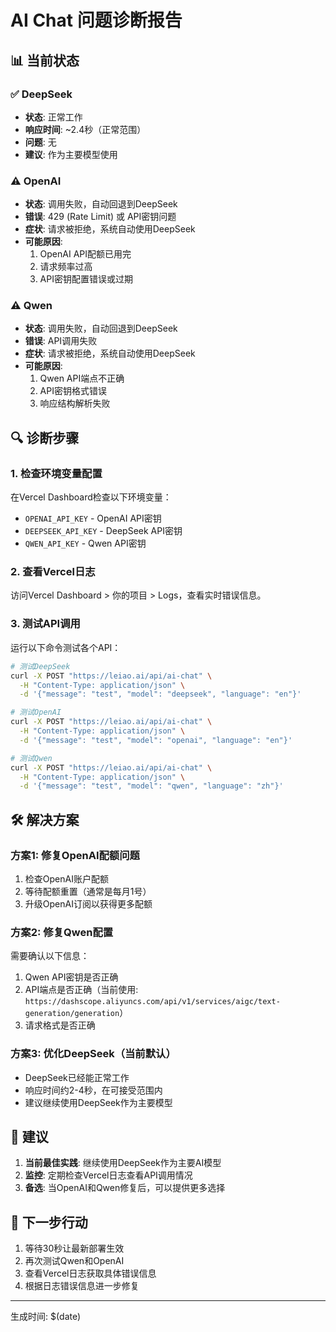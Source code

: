 # AI Chat 问题诊断报告

## 📊 当前状态

### ✅ DeepSeek
- **状态**: 正常工作
- **响应时间**: ~2.4秒（正常范围）
- **问题**: 无
- **建议**: 作为主要模型使用

### ⚠️ OpenAI
- **状态**: 调用失败，自动回退到DeepSeek
- **错误**: 429 (Rate Limit) 或 API密钥问题
- **症状**: 请求被拒绝，系统自动使用DeepSeek
- **可能原因**:
  1. OpenAI API配额已用完
  2. 请求频率过高
  3. API密钥配置错误或过期

### ⚠️ Qwen
- **状态**: 调用失败，自动回退到DeepSeek
- **错误**: API调用失败
- **症状**: 请求被拒绝，系统自动使用DeepSeek
- **可能原因**:
  1. Qwen API端点不正确
  2. API密钥格式错误
  3. 响应结构解析失败

## 🔍 诊断步骤

### 1. 检查环境变量配置

在Vercel Dashboard检查以下环境变量：
- `OPENAI_API_KEY` - OpenAI API密钥
- `DEEPSEEK_API_KEY` - DeepSeek API密钥
- `QWEN_API_KEY` - Qwen API密钥

### 2. 查看Vercel日志

访问Vercel Dashboard > 你的项目 > Logs，查看实时错误信息。

### 3. 测试API调用

运行以下命令测试各个API：

```bash
# 测试DeepSeek
curl -X POST "https://leiao.ai/api/ai-chat" \
  -H "Content-Type: application/json" \
  -d '{"message": "test", "model": "deepseek", "language": "en"}'

# 测试OpenAI
curl -X POST "https://leiao.ai/api/ai-chat" \
  -H "Content-Type: application/json" \
  -d '{"message": "test", "model": "openai", "language": "en"}'

# 测试Qwen
curl -X POST "https://leiao.ai/api/ai-chat" \
  -H "Content-Type: application/json" \
  -d '{"message": "test", "model": "qwen", "language": "zh"}'
```

## 🛠️ 解决方案

### 方案1: 修复OpenAI配额问题
1. 检查OpenAI账户配额
2. 等待配额重置（通常是每月1号）
3. 升级OpenAI订阅以获得更多配额

### 方案2: 修复Qwen配置
需要确认以下信息：
1. Qwen API密钥是否正确
2. API端点是否正确（当前使用: `https://dashscope.aliyuncs.com/api/v1/services/aigc/text-generation/generation`）
3. 请求格式是否正确

### 方案3: 优化DeepSeek（当前默认）
- DeepSeek已经能正常工作
- 响应时间约2-4秒，在可接受范围内
- 建议继续使用DeepSeek作为主要模型

## 📝 建议

1. **当前最佳实践**: 继续使用DeepSeek作为主要AI模型
2. **监控**: 定期检查Vercel日志查看API调用情况
3. **备选**: 当OpenAI和Qwen修复后，可以提供更多选择

## 🔧 下一步行动

1. 等待30秒让最新部署生效
2. 再次测试Qwen和OpenAI
3. 查看Vercel日志获取具体错误信息
4. 根据日志错误信息进一步修复

---
生成时间: $(date)
